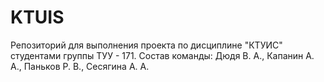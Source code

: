 # KTUIS
Репозиторий для выполнения проекта по дисциплине "КТУИС" студентами группы ТУУ - 171.
Состав команды: Дюдя В. А., Капанин А. А., Паньков Р. В., Сесягина А. А.
